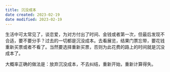 ```yaml
---
title: 沉没成本
date created: 2023-02-19
date modified: 2023-02-19
---
```


生活中可太常见了，谈恋爱，为对方付出了时间、金钱或者第一次，但最后发现不合适，要不要分手？过去的一切都是沉没成本。去看展览，结果门票忘带，要花钱重新买票或者不看了。当然要选择重新买票，否则为此花费的路上的时间就是沉没成本了。

大概率正确的做法是：放弃沉没成本，不去纠结，重新开始，重新计算得失。